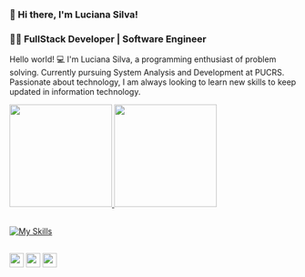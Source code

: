 ### 💖 Hi there, I'm Luciana Silva! 
### 👩‍💻 FullStack Developer | Software Engineer

Hello world! 💻 I'm Luciana Silva, a programming enthusiast of problem solving. Currently pursuing System Analysis and Development at PUCRS. Passionate about technology, I am always looking to learn new skills to keep updated in information technology.

<div>
  <a href="htpps://github.com/lucianakaroli">
  <img height="180em" src="https://github-readme-stats.vercel.app/api?username=lucianakaroli&show_icons=true&theme=dracula&include_all_commits=true&count_private=true"/>
  <img height="180em" src="https://github-readme-stats.vercel.app/api/top-langs/?username=lucianakaroli&layout=compact&langs_count=16&theme=dracula">
</div>

<div style="display: inline_block"><br>
  
  [![My Skills](https://skillicons.dev/icons?i=js,html,css,py,c,nodejs,figma,git)](https://skillicons.dev)

##

</div>
  <a href="htpps://www.instagram.com/luhkaroli" target="_blank"><img height="25em" src="https://img.shields.io/badge/-Instagram-%23E4405F?style=for-the-badge&logo=instagram&logoColor=white target="_blank"></a>
  <a href = "mailto:lucianakarolif@gmail.com"><img height="25em" src="https://img.shields.io/badge/Gmail-D14836?style=for-the-badge&logo=gmail&logoColor=white" target="_blank"></a>
  <a href="htpps://linkedin.com/in/lucianakaroli" target="_blank"><img height="25em" src="https://img.shields.io/badge/LinkedIn-0077B5?style=for-the-badge&logo=linkedin&logoColor=white" target="_blank"></a>
</div>
